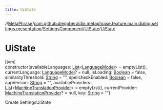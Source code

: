 ```yaml
---
title: UiState
---
```

//[MetaPhrase](../../../../index.html)/[com.github.diegoberaldin.metaphrase.feature.main.dialog.settings.presentation](../../index.html)/[SettingsComponent](../index.html)/[UiState](index.html)/[UiState](-ui-state.html)



# UiState



[jvm]\
constructor(availableLanguages: [List](https://kotlinlang.org/api/latest/jvm/stdlib/kotlin.collections/-list/index.html)&lt;[LanguageModel](../../../com.github.diegoberaldin.metaphrase.domain.language.data/-language-model/index.html)&gt; = emptyList(), currentLanguage: [LanguageModel](../../../com.github.diegoberaldin.metaphrase.domain.language.data/-language-model/index.html)? = null, isLoading: [Boolean](https://kotlinlang.org/api/latest/jvm/stdlib/kotlin/-boolean/index.html) = false, similarityThreshold: [String](https://kotlinlang.org/api/latest/jvm/stdlib/kotlin/-string/index.html) = &quot;&quot;, spellcheckEnabled: [Boolean](https://kotlinlang.org/api/latest/jvm/stdlib/kotlin/-boolean/index.html) = false, appVersion: [String](https://kotlinlang.org/api/latest/jvm/stdlib/kotlin/-string/index.html) = &quot;&quot;, availableProviders: [List](https://kotlinlang.org/api/latest/jvm/stdlib/kotlin.collections/-list/index.html)&lt;[MachineTranslationProvider](../../../com.github.diegoberaldin.metaphrase.domain.mt.repository.data/-machine-translation-provider/index.html)&gt; = emptyList(), currentProvider: [MachineTranslationProvider](../../../com.github.diegoberaldin.metaphrase.domain.mt.repository.data/-machine-translation-provider/index.html)? = null, key: [String](https://kotlinlang.org/api/latest/jvm/stdlib/kotlin/-string/index.html) = &quot;&quot;)



Create SettingsUiState




